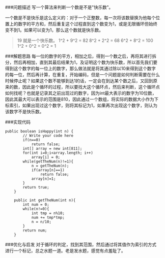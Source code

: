 ###问题描述
写一个算法来判断一个数是不是"快乐数"。

一个数是不是快乐是这么定义的：对于一个正整数，每一次将该数替换为他每个位置上的数字的平方和，然后重复这个过程直到这个数变为1，或是无限循环但始终变不到1。如果可以变为1，那么这个数就是快乐数。

>19 就是一个快乐数。
1^2 + 9^2 = 82
>8^2 + 2^2 = 68
>6^2 + 8^2 = 100
>1^2 + 0^2 + 0^2 = 1

###解题思路
每一位的数字的平方，相加之后，得到一个数之后，再将其进行拆分，然后再相加，直到其最后结果为1，及证明这个数为快乐数，所以首先我们要得到这个数字的每一位上的数字，那么做法就是将其通过除以10来得到这个数字的每一位，然后再计算，在重复，开始编码，但是一个问题是如何判断需要在什么时候停止呢？如果这个数不能够到达1的话，一定会在到达某个数之后，又回到原来的数，因此是个循环的过程，所以要找大这个循环点，然后来判断，这个循环点如何找呢？也就是记录其之前出现过的数字，因为int最大表示的数字为10位数，因此其最大可以表示的范围是810，因此通过一个数组，将实际的数据大小作为下标索引，如果出现过这个数字，则将其标记为1，如果再次出现这个数字，则认为该数字不是快乐数。

###实现代码
```
public boolean isHappy(int n) {
        // Write your code here
        if(n==0)
        	return false;
        int[] array = new int[811];
        for(int i=0;i<array.length; i++)
            array[i] = 0;
        while(getTheNum(n)!=1){
        	n = getTheNum(n);
            if(array[n]==1)
                return false;
            array[n]=1;
        }
        return true;
    }

    public int getTheNum(int n){
    	int num = 0;
    	while(n!=0){
    		int tmp = n%10;
    		num += tmp*tmp;
    		n = n/10;
    	}
    	return num;
    }
```
###优化与启发
对于循环的判定，找到其范围，然后通过将其值作为索引的方式进行一个标记，总之水题一道。老是发水题，感觉有点羞耻了。
